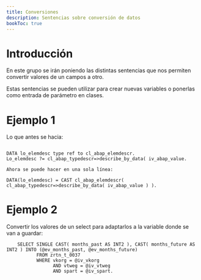 ```yaml
---
title: Conversiones
description: Sentencias sobre conversión de datos
bookToc: true
---
```


# Introducción

En este grupo se irán poniendo las distintas sentencias que nos permiten convertir valores de un campos a otro.

Estas sentencias se pueden utilizar para crear nuevas variables o ponerlas como entrada de parámetro en clases.

# Ejemplo 1

Lo que antes se hacia:

```tpl

DATA lo_elemdesc type ref to cl_abap_elemdescr.
Lo_elemdesc ?= cl_abap_typedescr=>describe_by_data( iv_abap_value.

Ahora se puede hacer en una sola línea:

DATA(lo_elemdesc) = CAST cl_abap_elemdescr( cl_abap_typedescr=>describe_by_data( iv_abap_value ) ).
```

# Ejemplo 2

Convertir los valores de un select para adaptarlos a la variable donde se van a guardar:

```tpl
    SELECT SINGLE CAST( months_past AS INT2 ), CAST( months_future AS INT2 ) INTO (@ev_months_past, @ev_months_future)
           FROM zrtn_t_0037
           WHERE vkorg = @iv_vkorg
                 AND vtweg = @iv_vtweg
                 AND spart = @iv_spart.
```